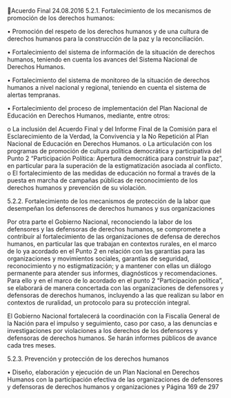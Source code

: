 Acuerdo Final 
24.08.2016 
5.2.1. Fortalecimiento de los mecanismos de promoción de los derechos humanos: 
 
• Promoción del respeto de los derechos humanos y de una cultura de derechos humanos para la 
construcción de la paz y la reconciliación.  
 
• Fortalecimiento del sistema de información de la situación de derechos humanos, teniendo en 
cuenta los avances del Sistema Nacional de Derechos Humanos. 
 
• Fortalecimiento del sistema de monitoreo de la situación de derechos humanos a nivel nacional 
y regional, teniendo en cuenta el sistema de alertas tempranas.  
 
• Fortalecimiento  del  proceso  de  implementación  del  Plan  Nacional  de  Educación  en  Derechos 
Humanos, mediante, entre otros: 
 
o La inclusión del Acuerdo Final y del Informe Final de la Comisión para el Esclarecimiento 
de la Verdad, la Convivencia y la No Repetición al Plan Nacional de Educación en Derechos 
Humanos. 
o La  articulación  con  los  programas  de  promoción  de  cultura  política  democrática  y 
participativa del Punto 2 “Participación Política: Apertura democrática para construir la 
paz”, en particular para la superación de la estigmatización asociada al conflicto.  
o El fortalecimiento de las medidas de educación no formal a través de la puesta en marcha 
de campañas públicas de reconocimiento de los derechos humanos y prevención de su 
violación. 
 
5.2.2. Fortalecimiento  de  los  mecanismos  de  protección  de  la  labor  que  desempeñan  los 
defensores de derechos humanos y sus organizaciones 
 
 
Por otra parte el Gobierno Nacional, reconociendo la labor de los defensores y las defensoras de derechos 
humanos, se compromete a contribuir al fortalecimiento de las organizaciones de defensa de derechos 
humanos, en particular las que trabajan en contextos rurales, en el marco de lo ya acordado en el Punto 
2 en relación con las garantías para las organizaciones y movimientos sociales, garantías de seguridad, 
reconocimiento y no estigmatización; y a mantener con ellas un diálogo permanente para atender sus 
informes,  diagnósticos  y  recomendaciones.  Para  ello  y  en  el  marco  de  lo  acordado  en  el  punto  2 
“Participación  política”,  se  elaborará  de  manera  concertada  con  las  organizaciones  de  defensores  y 
defensoras de derechos humanos, incluyendo a las que realizan su labor en contextos de ruralidad, un 
protocolo para su protección integral. 
 
El Gobierno Nacional fortalecerá la coordinación con la Fiscalía General de la Nación para el impulso y 
seguimiento,  caso  por  caso,  a  las  denuncias  e  investigaciones  por  violaciones  a  los  derechos  de  los 
defensores y defensoras de derechos humanos. Se harán informes públicos de avance cada tres meses.  
 
5.2.3. Prevención y protección de los derechos humanos 
  
• Diseño,  elaboración  y  ejecución  de  un  Plan  Nacional  en  Derechos  Humanos  con  la  participación 
efectiva de las organizaciones de defensores y defensoras de derechos humanos y organizaciones y 
Página 169 de 297 
 

